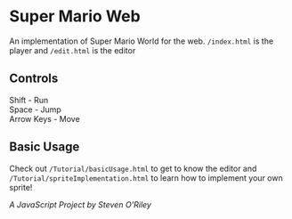 # Super Mario Web

An implementation of Super Mario World for the web.
`/index.html` is the player and
`/edit.html` is the editor

## Controls
Shift - Run<br />
Space - Jump<br />
Arrow Keys - Move

## Basic Usage
Check out `/Tutorial/basicUsage.html` to get to know the editor and `/Tutorial/spriteImplementation.html` to learn how to implement your own sprite!

*A JavaScript Project by Steven O'Riley*
